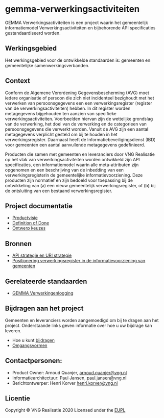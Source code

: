 # gemma-verwerkingsactiviteiten

GEMMA Verwerkingsactiviteiten is een project waarin het gemeentelijk informatiemodel Verwerkingsactiviteiten en bijbehorende API specificaties gestandaardiseerd worden.

## Werkingsgebied 
Het werkingsgebied voor de ontwikkelde standaarden is: gemeenten en gemeentelijke samenwerkingsverbanden.

## Context 
Conform de Algemene Verordening Gegevensbescherming (AVG) moet iedere organisatie of persoon die zich niet incidenteel bezighoudt met het verwerken van persoonsgegevens een een verwerkingsregister (register van de verwerkingsactiviteiten) hebben. In dit register worden metagegevens bijgehouden ten aanzien van specifieke verwerkingsactiviteiten. Voorbeelden hiervan zijn de wettelijke grondslag van de verwerking, het doel van de verwerking en de categorieen van persoonsgegevens die verwerkt worden. Vanuit de AVG zijn een aantal metagegevens verplicht gesteld om bij te houden in het verwerkingsregister. Daarnaast heeft de Informatiebeveiligingsdienst (IBD) voor gemeenten een aantal aanvullende metagegevens gedefinieerd.

Producten die samen met gemeenten en leveranciers door VNG Realisatie op het vlak van verwerkingsactiviteiten worden ontwikkeld zijn API specificaties, een informatiemodel waarin alle meta-attributen zijn opgenomen en een beschrijving van de inbedding van een verwerkingsregisterin de gemeentelijke informatievoorziening. Deze producten zijn normatief en zijn bedoeld voor toepassing bij de ontwikkeling van (a) een nieuw gemeentelijk verwerkingsregister, of (b) bij de ontsluiting van een bestaand verwerkingsregister.  

## Project documentatie
* [Productvisie](https://github.com/VNG-Realisatie/gemma-verwerkingsactiviteiten/blob/master/docs/productvision.md)
* [Definition of Done](https://github.com/VNG-Realisatie/gemma-verwerkingsactiviteiten/blob/master/docs/definition_of_done.md)
* [Ontwerp keuzes](https://github.com/VNG-Realisatie/gemma-verwerkingsactiviteiten/blob/master/docs/ontwerp_keuzes.md)

## Bronnen
* [API strategie en URI strategie](https://geonovum.github.io/KP-APIs/API-strategie-algemeen/)
* [Positionering verwerkingsregister in de informatievoorziening van gemeenten](https://www.gemmaonline.nl/images/gemmaonline/e/e5/Gemeentelijk_gegevenslandschap_-_Register_van_verwerkingsactiviteiten.pdf)

## Gerelateerde standaarden
* [GEMMA Verwerkingenlogging](https://github.com/VNG-Realisatie/gemma-verwerkingenlogging)

## Bijdragen aan het project
Gemeenten en leveranciers worden aangemoedigd om bij te dragen aan het project. Onderstaande links geven informatie over hoe u uw bijdrage kan leveren.
* Hoe u kunt [bijdragen](https://github.com/VNG-Realisatie/Tutorial/blob/master/CONTRIBUTING.md)
* [Omgangsvormen](https://github.com/VNG-Realisatie/Tutorial/blob/master/CODE_OF_CONDUCT.md)

## Contactpersonen:
* Product Owner: Arnoud Quanjer, arnoud.quanjer@vng.nl
* Informatiearchitectuur: Paul Jansen, paul.jansen@vng.nl
* Berichtontwerper: Henri Korver henri.korver@vng.nl

## Licentie
Copyright &copy; VNG Realisatie 2020
Licensed under the [EUPL](https://github.com/VNG-Realisatie/gemma-verwerkingsactiviteiten/blob/master/LICENCE.md)
